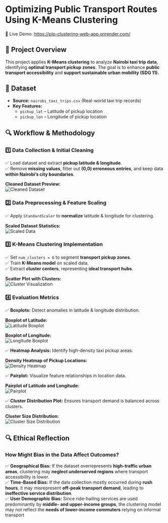 # Optimizing Public Transport Routes Using K-Means Clustering  

🚀 Live Demo: https://plp-clustering-web-app.onrender.com/

## 🚀 Project Overview  
This project applies **K-Means clustering** to analyze **Nairobi taxi trip data**, identifying **optimal transport pickup zones**. The goal is to enhance **public transport accessibility** and **support sustainable urban mobility (SDG 11).**  

## 📂 Dataset  
- **Source:** `nairobi_taxi_trips.csv` (Real-world taxi trip records)  
- **Key Features:**  
  - `pickup_lat` – Latitude of pickup location  
  - `pickup_lon` – Longitude of pickup location  

## 🔍 Workflow & Methodology  

### 1️⃣ Data Collection & Initial Cleaning  
✅ Load dataset and extract **pickup latitude & longitude**.  
✅ Remove **missing values**, filter out **(0,0) erroneous entries**, and keep data **within Nairobi’s city boundaries**.  

**Cleaned Dataset Preview:**  
![Cleaned Dataset](img/cleaned_dataset.png)  

### 2️⃣ Data Preprocessing & Feature Scaling  
✅ Apply `StandardScaler` to **normalize** latitude & longitude for clustering.  

**Scaled Dataset Statistics:**  
![Scaled Data](img/scaled_data.png) 

### 3️⃣ K-Means Clustering Implementation  
✅ Set `num_clusters = 6` to segment **transport pickup zones**.  
✅ Train  **K-Means model** on scaled data.  
✅ Extract **cluster centers**, representing **ideal transport hubs**.  

**Scatter Plot with Clusters:**  
![Cluster Visualization](img/cluster_visualization.png)  

### 4️⃣ Evaluation Metrics  
✅ **Boxplots:** Detect anomalies in latitude & longitude distribution.  

**Boxplot of Latitude:**  
![Latitude Boxplot](img/boxplot_latitude.png)  

**Boxplot of Longitude:**  
![Longitude Boxplot](img/boxplot_longitude.png)  

✅ **Heatmap Analysis:** Identify high-density taxi pickup areas.  

**Density Heatmap of Pickup Locations:**  
![Density Heatmap](img/density_heatmap.png)  

✅ **Pairplot:** Visualize feature relationships in location data.  

**Pairplot of Latitude and Longitude:**  
![Pairplot](img/pairplot.png)  

✅ **Cluster Distribution Plot:** Ensures transport demand is balanced across clusters.  

**Cluster Size Distribution:**  
![Cluster Size Distribution](img/cluster_distribution.png)  

## 🔍 Ethical Reflection  

### How Might Bias in the Data Affect Outcomes?  
✅ **Geographical Bias:** If the dataset overrepresents **high-traffic urban areas**, clustering may **neglect underserved regions** where transport accessibility is lower.  
✅ **Time-Based Bias:** If the data collection mostly occurred during **rush hours**, it may misrepresent **off-peak transport demand**, leading to **ineffective service distribution**.  
✅ **User Demographic Bias:** Since ride-hailing services are used predominantly by **middle- and upper-income groups**, the clustering model may not reflect the **needs of lower-income commuters** relying on informal transport
